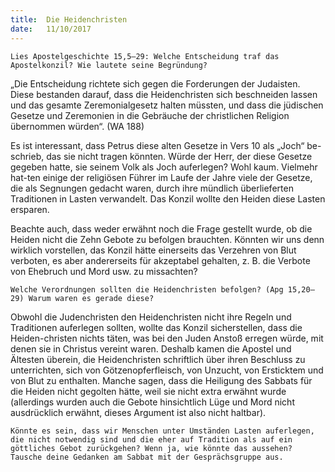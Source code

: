 ```yaml
---
title:  Die Heidenchristen
date:   11/10/2017
---
```


`Lies Apostelgeschichte 15,5–29: Welche Entscheidung traf das Apostelkonzil? Wie lautete seine Begründung?` 

„Die Entscheidung richtete sich gegen die Forderungen der Judaisten. Diese bestanden darauf, dass die Heidenchristen sich beschneiden lassen und das gesamte Zeremonialgesetz halten müssten, und dass die jüdischen Gesetze und Zeremonien in die Gebräuche der christlichen Religion übernommen würden“. (WA 188) 

Es ist interessant, dass Petrus diese alten Gesetze in Vers 10 als „Joch“ be-schrieb, das sie nicht tragen könnten. Würde der Herr, der diese Gesetze gegeben hatte, sie seinem Volk als Joch auferlegen? Wohl kaum. Vielmehr hat-ten einige der religiösen Führer im Laufe der Jahre viele der Gesetze, die als Segnungen gedacht waren, durch ihre mündlich überlieferten Traditionen in Lasten verwandelt. Das Konzil wollte den Heiden diese Lasten ersparen. 

Beachte auch, dass weder erwähnt noch die Frage gestellt wurde, ob die Heiden nicht die Zehn Gebote zu befolgen brauchten. Könnten wir uns denn wirklich vorstellen, das Konzil hätte einerseits das Verzehren von Blut verboten, es aber andererseits für akzeptabel gehalten, z. B. die Verbote von Ehebruch und Mord usw. zu missachten? 

`Welche Verordnungen sollten die Heidenchristen befolgen? (Apg 15,20–29) Warum waren es gerade diese?` 

Obwohl die Judenchristen den Heidenchristen nicht ihre Regeln und Traditionen auferlegen sollten, wollte das Konzil sicherstellen, dass die Heiden-christen nichts täten, was bei den Juden Anstoß erregen würde, mit denen sie in Christus vereint waren. Deshalb kamen die Apostel und Ältesten überein, die Heidenchristen schriftlich über ihren Beschluss zu unterrichten, sich von Götzenopferfleisch, von Unzucht, von Ersticktem und von Blut zu enthalten. Manche sagen, dass die Heiligung des Sabbats für die Heiden nicht gegolten hätte, weil sie nicht extra erwähnt wurde (allerdings wurden auch die Gebote hinsichtlich Lüge und Mord nicht ausdrücklich erwähnt, dieses Argument ist also nicht haltbar). 

`Könnte es sein, dass wir Menschen unter Umständen Lasten auferlegen, die nicht notwendig sind und die eher auf Tradition als auf ein göttliches Gebot zurückgehen? Wenn ja, wie könnte das aussehen? Tausche deine Gedanken am Sabbat mit der Gesprächsgruppe aus.`